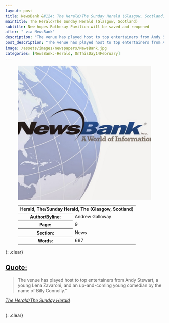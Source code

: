 ```yaml
---
layout: post
title: NewsBank &#124; The Herald/The Sunday Herald (Glasgow, Scotland) &#124; 14 February 2023
maintitle: The Herald/The Sunday Herald (Glasgow, Scotland)
subtitle: New hopes Rothesay Pavilion will be saved and reopened
after: " via NewsBank"
description: "The venue has played host to top entertainers from Andy Stewart, a young Lena Zavaroni, and an up-and-coming young comedian by the name of Billy Connolly."
post_description: "The venue has played host to top entertainers from Andy Stewart, a young Lena Zavaroni, and an up-and-coming young comedian by the name of Billy Connolly."
image: /assets/images/newspapers/NewsBank.jpg
categories: [NewsBank:-Herald, OnThisDay14February]
---
```


<figure class="fig1">
<img src="/assets/images/newspapers/NewsBank.jpg" class="full-width"/>
</figure>

<figure class="fig2">
<table>
<tr>
<th colspan="2">Herald, The/Sunday Herald, The (Glasgow, Scotland)</th>
</tr>
<tr>
<th>Author/Byline:</th><td>Andrew Galloway</td>
</tr>
<tr>
<th>Page:</th><td>9</td>
</tr>
<tr>
<th>Section:</th><td>News</td>
</tr>
<tr>
<th>Words:</th><td>697</td>
</tr>
</table>
</figure>

{: .clear}

<h2 id="quote"><a href="#quote">Quote:</a></h2>
<blockquote>
<p>The venue has played host to top entertainers from Andy Stewart, a young Lena Zavaroni, and an up-and-coming young comedian by the name of Billy Connolly.”</p></blockquote>
<cite><a class="external-link" href="https://infoweb.newsbank.com/apps/news/openurl?ctx_ver=z39.88-2004&rft_id=info%3Asid/infoweb.newsbank.com&svc_dat=UKNB&req_dat=55CA6C602C984FD8A3DCC6AF6BF4AE70&rft_val_format=info%3Aofi/fmt%3Akev%3Amtx%3Actx&rft_dat=document_id%3Anews%252F18FAD419C80F6290">The Herald/The Sunday Herald</a></cite>

<br />{: .clear}

